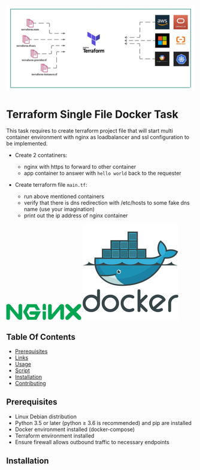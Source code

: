 ![Terraform Arch](Terraform.jpg)

# Terraform Single File Docker Task 

This task requires to create terraform project file that will start multi container environment with nginx as loadbalancer 
and ssl configuration to be implemented.

- Create 2 contatiners:
    - nginx with https to forward to other container
    - app container to answer with `hello world` back to the requester

- Create terraform file `main.tf`:
    - run above mentioned containers
    - verify that there is dns redirection with /etc/hosts to some fake dns name (use your imagination)
    - print out the ip address of nginx container

![Nginx](nginx_logo.png) ![Docker](docker_logo.png)

## Table Of Contents

- [Prerequisites](#prerequisites)
- [Links](#links) 
- [Usage](#usage)
- [Script](#script)
- [Installation](#installation)
- [Contributing](#contributing)

## Prerequisites

- Linux Debian distribution
- Python 3.5 or later (python ≥ 3.6 is recommended) and pip are installed
- Docker environment installed (docker-compose)
- Terraform environment installed
- Ensure firewall allows outbound traffic to necessary endpoints 

## Installation
